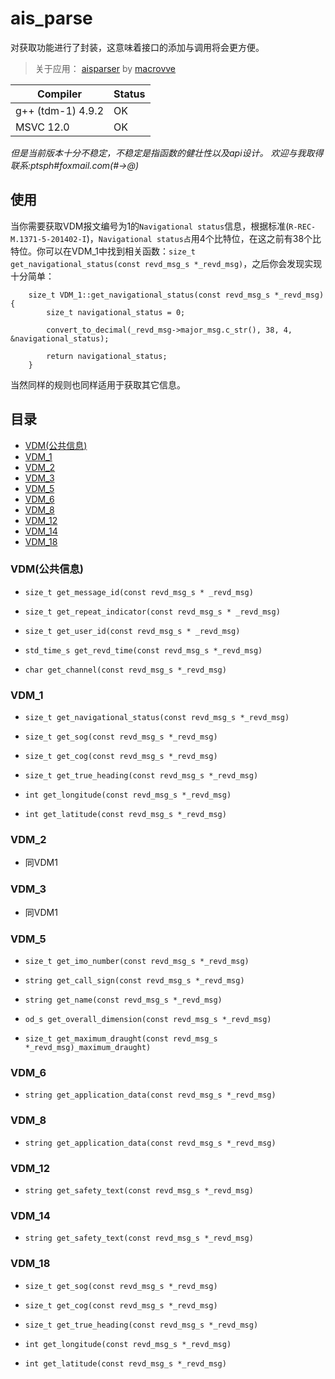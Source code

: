 # ais_parse

对获取功能进行了封装，这意味着接口的添加与调用将会更方便。

>关于应用：
>[aisparser](https://github.com/macrovve/aisparser) by [macrovve](https://github.com/macrovve "macrovve")

| Compiler     |  Status   |
|--------|--------|
| g++ (tdm-1) 4.9.2 | OK |
| MSVC 12.0 | OK |

*但是当前版本十分不稳定，不稳定是指函数的健壮性以及api设计。*
*欢迎与我取得联系:ptsph#foxmail.com(#->@)*

## 使用

当你需要获取VDM报文编号为1的`Navigational status`信息，根据标准(`R-REC-M.1371-5-201402-I`)，`Navigational status占`用4个比特位，在这之前有38个比特位。你可以在VDM_1中找到相关函数：`size_t get_navigational_status(const revd_msg_s *_revd_msg)`，之后你会发现实现十分简单：

		size_t VDM_1::get_navigational_status(const revd_msg_s *_revd_msg){
			size_t navigational_status = 0;
		
			convert_to_decimal(_revd_msg->major_msg.c_str(), 38, 4, &navigational_status);
			
			return navigational_status;
		}

当然同样的规则也同样适用于获取其它信息。

## 目录

* [VDM(公共信息)](#VDM(公共信息))
* [VDM_1](#VDM_1) 
* [VDM_2](#VDM_2) 
* [VDM_3](#VDM_3)
* [VDM_5](#VDM_5)
* [VDM_6](#VDM_6)
* [VDM_8](#VDM_8)
* [VDM_12](#VDM_12)
* [VDM_14](#VDM_14)
* [VDM_18](#VDM_18)


### <span id="VDM(公共信息)">VDM(公共信息)</span>

* `size_t get_message_id(const revd_msg_s * _revd_msg)`

* `size_t get_repeat_indicator(const revd_msg_s * _revd_msg)`

* `size_t get_user_id(const revd_msg_s * _revd_msg)`

* `std_time_s get_revd_time(const revd_msg_s *_revd_msg)`

* `char get_channel(const revd_msg_s *_revd_msg)`

### <span id="VDM_1">VDM_1</span>

* `size_t get_navigational_status(const revd_msg_s *_revd_msg)`

* `size_t get_sog(const revd_msg_s *_revd_msg)`

* `size_t get_cog(const revd_msg_s *_revd_msg)`

* `size_t get_true_heading(const revd_msg_s *_revd_msg)`

* `int get_longitude(const revd_msg_s *_revd_msg)`

* `int get_latitude(const revd_msg_s *_revd_msg)`


### <span id="VDM_2">VDM_2</span>

* 同VDM1

### <span id="VDM_3">VDM_3</span>

* 同VDM1

### <span id="VDM_5">VDM_5</span>

* `size_t get_imo_number(const revd_msg_s *_revd_msg)`

* `string get_call_sign(const revd_msg_s *_revd_msg)`

* `string get_name(const revd_msg_s *_revd_msg)`

* `od_s get_overall_dimension(const revd_msg_s *_revd_msg)`

* `size_t get_maximum_draught(const revd_msg_s *_revd_msg)_maximum_draught)`


### <span id="VDM_6">VDM_6</span>

* `string get_application_data(const revd_msg_s *_revd_msg)`

### <span id="VDM_8">VDM_8</span>

* `string get_application_data(const revd_msg_s *_revd_msg)`

### <span id="VDM_12">VDM_12</span>

* `string get_safety_text(const revd_msg_s *_revd_msg)`

### <span id="VDM_14">VDM_14</span>

* `string get_safety_text(const revd_msg_s *_revd_msg)`

### <span id="VDM_18">VDM_18</span>

* `size_t get_sog(const revd_msg_s *_revd_msg)`

* `size_t get_cog(const revd_msg_s *_revd_msg)`

* `size_t get_true_heading(const revd_msg_s *_revd_msg)`

* `int get_longitude(const revd_msg_s *_revd_msg)`

* `int get_latitude(const revd_msg_s *_revd_msg)`
